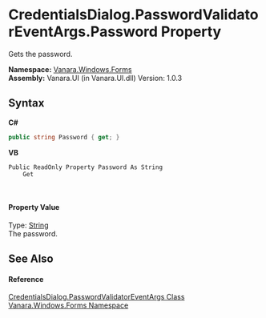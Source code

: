 # CredentialsDialog.PasswordValidatorEventArgs.Password Property 
 

Gets the password.

**Namespace:**&nbsp;<a href="c580cf52-4028-70db-28d0-f9b1abc03861">Vanara.Windows.Forms</a><br />**Assembly:**&nbsp;Vanara.UI (in Vanara.UI.dll) Version: 1.0.3

## Syntax

**C#**<br />
``` C#
public string Password { get; }
```

**VB**<br />
``` VB
Public ReadOnly Property Password As String
	Get
```

<br />

#### Property Value
Type: <a href="http://msdn2.microsoft.com/en-us/library/s1wwdcbf" target="_blank">String</a><br />The password.

## See Also


#### Reference
<a href="7f1d0a92-9432-732f-e4ea-3037d8ad05ba">CredentialsDialog.PasswordValidatorEventArgs Class</a><br /><a href="c580cf52-4028-70db-28d0-f9b1abc03861">Vanara.Windows.Forms Namespace</a><br />